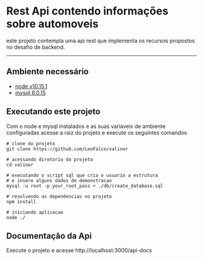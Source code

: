 Rest Api contendo informações sobre automoveis
==============================================

este projeto contempla uma api rest que implementa os recursos propostos no desafio de backend.

----------

Ambiente necessário
-------------------
- [node v10.15.1](https://nodejs.org/en/)
- [mysql 8.0.15](https://dev.mysql.com/downloads/mysql/)


Executando este projeto
------------------------
Com o node e mysql instalados e as suas variaveis de ambiente configuradas
acesse a raiz do projeto e execute os seguintes comandos

    # clone do projeto
    git clone https://github.com/LeoFalco/valinor
    
    # acessando diretorio do projeto
    cd valinor
    
    # executando o script sql que cria o usuario a estrutura
    # e insere alguns dados de demonstracao
    mysql -u root -p your_root_pass < ./db/create_database.sql
    
    # resolvendo as dependencias no projeto
    npm install
    
    # iniciando aplicacao
    node ./


Documentação da Api
--------
Execute o projeto e acesse http://localhost:3000/api-docs
